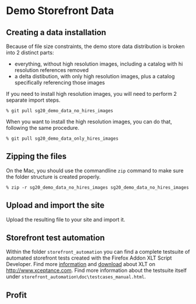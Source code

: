 # Demo Storefront Data

## Creating a data installation

Because of file size constraints, the demo store data distribution is broken into 2 distinct parts:
- everything, without high resolution images, including a catalog with hi resolution references removed
- a delta distibution, with only high resolution images, plus a catalog specifically referencing those images

If you need to install high resolution images, you will need to perform 2 separate import steps.

    % git pull sg20_demo_data_no_hires_images
    
When you want to install the high resolution images, you can do that, following the same procedure.

    % git pull sg20_demo_data_only_hires_images
    

## Zipping the files

On the Mac, you should use the commandline `zip` command to make sure the folder structure is created properly.

    % zip -r sg20_demo_data_no_hires_images sg20_demo_data_no_hires_images


## Upload and import the site

Upload the resulting file to your site and import it.
    
## Storefront test automation

Within the folder `storefront_automation` you can find a complete testsuite of automated storefront tests created with the Firefox Addon XLT Script Developer. 
Find more [information](http://www.xceptance.com/products/xlt/what-is-xlt.html "XLT information") 
and [download](http://www.xceptance.com/products/xlt/download.html "XLT download") about XLT on <http://www.xceptance.com>. Find more information about the testsuite itself under 
`storefront_automation\doc\testcases_manual.html`.
    
## Profit
